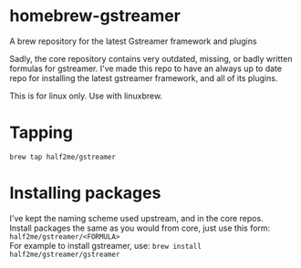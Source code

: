 # homebrew-gstreamer
A brew repository for the latest Gstreamer framework and plugins

Sadly, the core repository contains very outdated, missing, or badly written formulas for gstreamer.
I've made this repo to have an always up to date repo for installing the latest gstreamer framework, and all of its plugins.

This is for linux only. Use with linuxbrew.

# Tapping
`brew tap half2me/gstreamer`

# Installing packages
I've kept the naming scheme used upstream, and in the core repos.  
Install packages the same as you would from core, just use this form: `half2me/gstreamer/<FORMULA>`  
For example to install gstreamer, use: `brew install half2me/gstreamer/gstreamer`  
